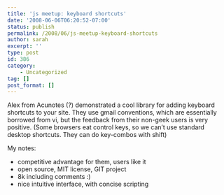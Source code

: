 ```yaml
---
title: 'js meetup: keyboard shortcuts'
date: '2008-06-06T06:20:52-07:00'
status: publish
permalink: /2008/06/js-meetup-keyboard-shortcuts
author: sarah
excerpt: ''
type: post
id: 386
category:
    - Uncategorized
tag: []
post_format: []
---
```

Alex from Acunotes (?) demonstrated a cool library for adding keyboard shortcuts to your site. They use gmail conventions, which are essentially borrowed from vi, but the feedback from their non-geek users is very positive. (Some browsers eat control keys, so we can’t use standard desktop shortcuts. They can do key-combos with shift)

My notes:

- competitive advantage for them, users like it
- open source, MIT license, GIT project
- 8k including comments :)
- nice intuitive interface, with concise scripting